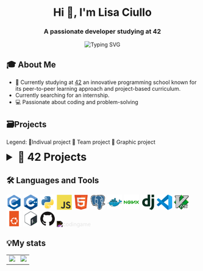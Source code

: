 <h1 align="center">Hi 👋, I'm Lisa Ciullo</h1>
<h3 align="center">A passionate developer studying at 42</h3>

<p align="center">
  <img src="https://readme-typing-svg.herokuapp.com?font=Fira+Code&pause=1000&random=false&width=435&lines=42+Student;Software+Developer" alt="Typing SVG" />
</p>

## 🎓 About Me
- 🌱 Currently studying at [42](https://42.fr/)  an innovative programming school known for its peer-to-peer learning approach and project-based curriculum.
- Currently searching for an internship.
- 💻 Passionate about coding and problem-solving

## 🗃️Projects

Legend:
👤Indivual project
👥 Team project
🎨 Graphic project

<details>
<summary style="font-size: 2em""><strong>🚀 42 Projects</strong></summary>

* [Transcendance](https://github.com/lciullo/Transcendence) :👥 The final team project of 42. This is a SPA website game inspired of the original pong game. It is code with django, boostrap, threejs,  all scores are stored in a local blockchain.  

* [Minishell](https://github.com/lciullo/Minishell) : 👥 A minimal implementation of a shell based on bash, code in C.

* [IRC](https://github.com/lciullo/IRC) : 👥 A chat server based on the IRC protocol with basic commands, code in C++.

* [Cub3D](https://github.com/lciullo/cub3D) : 👥🎨An implementation of raycasting, inspired by classic Doom-style graphics and method, code in C.

* [Inception](https://github.com/lciullo/Inception) : 👤 A Docker infrastructure project setting up a WordPress website with NGINX, MariaDB, and PHP in separate containers.

* [CPP_Piscine](https://github.com/lciullo/CPP_Piscine) :👤 A comprehensive dive into C++ fundamentals through 9 modules, covering basics to advanced features like templates and STL.

* [Pipex](https://github.com/lciullo/pipex) : 👤 A program that recreates the functionality of shell pipes (|) in C, handling inter-process communication.

* [Push_swap](https://github.com/lciullo/push_swap) : 👤 An efficient sorting algorithm implementation using two stacks and a limited set of operations.

* [Philosopher](https://github.com/lciullo/philo) : 👤 A solution to the dining philosophers problem using threads and mutexes to handle synchronization.

</details>

## 🛠 Languages and Tools
<p align="left">
<img src="https://raw.githubusercontent.com/devicons/devicon/master/icons/c/c-original.svg" alt="c" width="40" height="40"/>
<img src="https://raw.githubusercontent.com/devicons/devicon/master/icons/cplusplus/cplusplus-original.svg" alt="cplusplus" width="40" height="40"/>
<img src="https://raw.githubusercontent.com/devicons/devicon/master/icons/python/python-original.svg" alt="python" width="40" height="40"/>
<img src="https://raw.githubusercontent.com/devicons/devicon/master/icons/javascript/javascript-original.svg" alt="javascript" width="40" height="40"/>
<img src="https://raw.githubusercontent.com/devicons/devicon/master/icons/html5/html5-original.svg" alt="html5" width="40" height="40"/>
<img src="https://raw.githubusercontent.com/devicons/devicon/master/icons/postgresql/postgresql-original.svg" alt="postgresql" width="40" height="40"/>
<img src="https://raw.githubusercontent.com/devicons/devicon/master/icons/docker/docker-original.svg" alt="docker" width="40" height="40"/>
<img src="https://raw.githubusercontent.com/devicons/devicon/master/icons/nginx/nginx-original.svg" alt="nginx" width="40" height="40"/>
<img src="https://raw.githubusercontent.com/devicons/devicon/master/icons/django/django-plain.svg" alt="django" width="40" height="40"/>
<img src="https://raw.githubusercontent.com/devicons/devicon/master/icons/vscode/vscode-original.svg" alt="vscode" width="40" height="40"/>
<img src="https://raw.githubusercontent.com/devicons/devicon/master/icons/vim/vim-original.svg" alt="vim" width="40" height="40"/>
<img src="https://raw.githubusercontent.com/devicons/devicon/master/icons/ubuntu/ubuntu-plain.svg" alt="ubuntu" width="40" height="40"/>
<img src="https://raw.githubusercontent.com/devicons/devicon/master/icons/bash/bash-original.svg" alt="bash" width="40" height="40"/>
<img src="https://raw.githubusercontent.com/devicons/devicon/master/icons/github/github-original.svg" alt="github" width="40" height="40"/>
<img src="https://raw.githubusercontent.com/simple-icons/simple-icons/develop/icons/codingame.svg" alt="codingame" width="40" height="40" style="filter: invert(1)"/>
</p>


## 💡My stats
<table>
  <tr>
    <td>
      <img src="https://github-readme-stats.vercel.app/api/top-langs/?username=lciullo&layout=compact" />
    </td>
    <td>
      <img src="https://github-readme-stats.vercel.app/api?username=lciullo&show_icons=true&theme=default" />
    </td>
  </tr>
</table>


